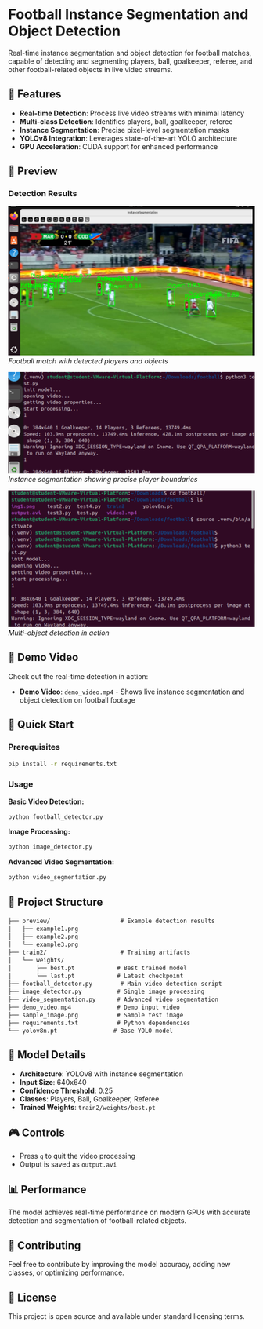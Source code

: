 # Football Instance Segmentation and Object Detection

Real-time instance segmentation and object detection for football matches, capable of detecting and segmenting players, ball, goalkeeper, referee, and other football-related objects in live video streams.

## 🎯 Features

- **Real-time Detection**: Process live video streams with minimal latency
- **Multi-class Detection**: Identifies players, ball, goalkeeper, referee
- **Instance Segmentation**: Precise pixel-level segmentation masks
- **YOLOv8 Integration**: Leverages state-of-the-art YOLO architecture
- **GPU Acceleration**: CUDA support for enhanced performance

## 📸 Preview

### Detection Results
![Example 1](preview/example1.png)
*Football match with detected players and objects*

![Example 2](preview/example2.png)
*Instance segmentation showing precise player boundaries*

![Example 3](preview/example3.png)
*Multi-object detection in action*

## 🎥 Demo Video

Check out the real-time detection in action:
- **Demo Video**: `demo_video.mp4` - Shows live instance segmentation and object detection on football footage

## 🚀 Quick Start

### Prerequisites
```bash
pip install -r requirements.txt
```

### Usage

**Basic Video Detection:**
```python
python football_detector.py
```

**Image Processing:**
```python
python image_detector.py
```

**Advanced Video Segmentation:**
```python
python video_segmentation.py
```

## 📁 Project Structure

```
├── preview/                    # Example detection results
│   ├── example1.png
│   ├── example2.png
│   └── example3.png
├── train2/                     # Training artifacts
│   └── weights/
│       ├── best.pt            # Best trained model
│       └── last.pt            # Latest checkpoint
├── football_detector.py        # Main video detection script
├── image_detector.py          # Single image processing
├── video_segmentation.py      # Advanced video segmentation
├── demo_video.mp4             # Demo input video
├── sample_image.png           # Sample test image
├── requirements.txt           # Python dependencies
└── yolov8n.pt                # Base YOLO model
```

## 🔧 Model Details

- **Architecture**: YOLOv8 with instance segmentation
- **Input Size**: 640x640
- **Confidence Threshold**: 0.25
- **Classes**: Players, Ball, Goalkeeper, Referee
- **Trained Weights**: `train2/weights/best.pt`

## 🎮 Controls

- Press `q` to quit the video processing
- Output is saved as `output.avi`

## 📊 Performance

The model achieves real-time performance on modern GPUs with accurate detection and segmentation of football-related objects.

## 🤝 Contributing

Feel free to contribute by improving the model accuracy, adding new classes, or optimizing performance.

## 📄 License

This project is open source and available under standard licensing terms.
